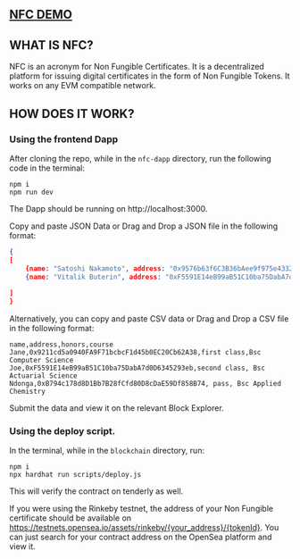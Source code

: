## [NFC DEMO]("https://non-fungible-certificates.netlify.app/")

## WHAT IS NFC?
NFC is an acronym for Non Fungible Certificates.
It is a decentralized platform for issuing digital certificates in the form of Non Fungible Tokens.
It works on any EVM compatible network.

## HOW DOES IT WORK?
### Using the frontend Dapp
After cloning the repo, while in the `nfc-dapp` directory, run the following code in the terminal:

```
npm i
npm run dev
```
The Dapp should be running on http://localhost:3000.

Copy and paste JSON Data or Drag and Drop a JSON file in the following format:
```json
{
[
	{name: "Satoshi Nakamoto", address: "0x9576b63f6C3B36bAee9f975e433283C116499f03", honors: "first class", course: "Computer Science"},
	{name: "Vitalik Buterin", address: "0xF5591E14eB99aB51C10ba75DabA7d0D6345293eb", honors: "second class", course: "Actuarial Science"},
	
]
}
```

Alternatively, you can copy and paste CSV data or Drag and Drop a CSV file in the following format:
```csv
name,address,honors,course
Jane,0x9211cd5a0940FA9F71bcbcF1d45b0EC20Cb62A38,first class,Bsc Computer Science
Joe,0xF5591E14eB99aB51C10ba75DabA7d0D6345293eb,second class, Bsc Actuarial Science
Ndonga,0xB794c178d8D1Bb7B28fCfd80D8cDaE59Df858B74, pass, Bsc Applied Chemistry
```

Submit the data and view it on the relevant Block Explorer.

### Using the deploy script.
In the terminal, while in the `blockchain` directory, run:
```
npm i 
npx hardhat run scripts/deploy.js
```
This will verify the contract on tenderly as well.


If you were using the Rinkeby testnet, the address of your Non Fungible certificate should be available on https://testnets.opensea.io/assets/rinkeby/{your_address}/{tokenId}.
You can just search for your contract address on the OpenSea platform and view it.